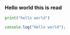 ### Hello world this  is read


```py
print("hello world")	
```

```javascript
console.log("Hello world");
```
